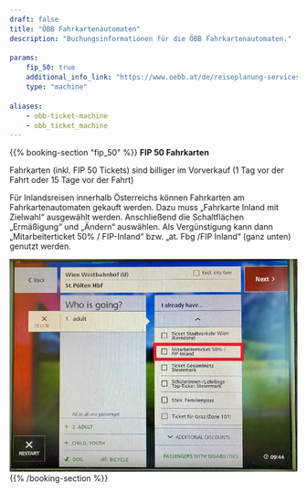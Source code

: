 ```yaml
---
draft: false
title: "ÖBB Fahrkartenautomaten"
description: "Buchungsinformationen für die ÖBB Fahrkartenautomaten."

params:
    fip_50: true
    additional_info_link: "https://www.oebb.at/de/reiseplanung-services/am-bahnhof/ticketautomat"
    type: "machine"

aliases:
    - obb-ticket-machine
    - obb_ticket_machine
---
```


{{% booking-section "fip_50" %}}
**FIP 50 Fahrkarten**

Fahrkarten (inkl. FIP 50 Tickets) sind billiger im Vorverkauf (1 Tag vor der Fahrt oder 15 Tage vor der Fahrt)

Für Inlandsreisen innerhalb Österreichs können Fahrkarten am Fahrkartenautomaten gekauft werden. Dazu muss „Fahrkarte Inland mit Zielwahl“ ausgewählt werden. Anschließend die Schaltflächen „Ermäßigung“ und „Ändern“ auswählen. Als Vergünstigung kann dann „Mitarbeiterticket 50% / FIP-Inland“ bzw. „at. Fbg /FIP Inland“ (ganz unten) genutzt werden.

![FIP 50 Fahrkarten am ÖBB Fahrkartenautomaten](oebb_ticket_machine_fip_50.en.webp)
{{% /booking-section %}}

